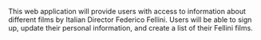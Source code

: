 This web application will provide users with access to information about different films by Italian Director Federico Fellini. Users will be able to sign up, update their personal information, and create a list of their Fellini films.
